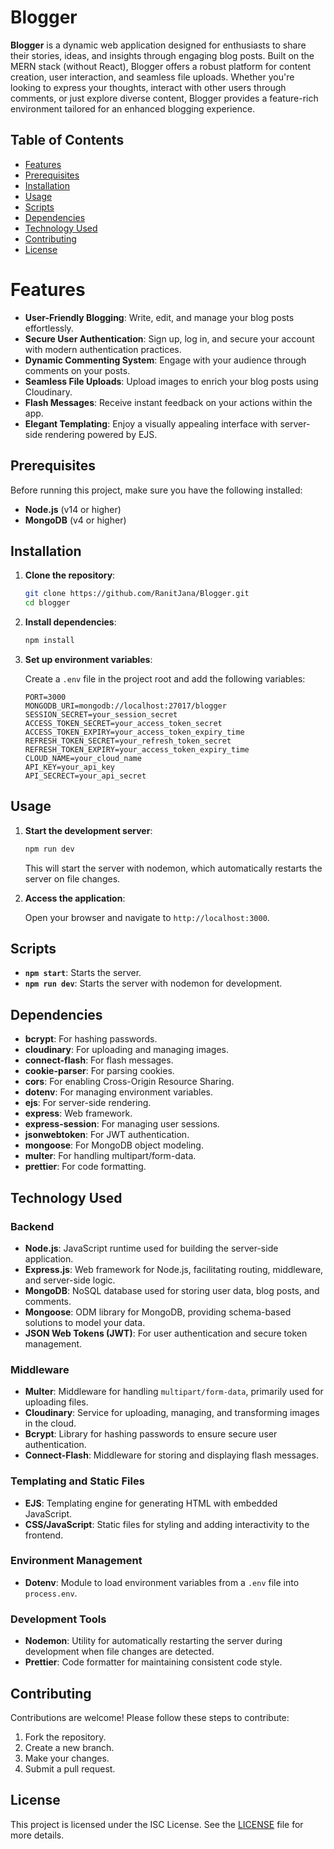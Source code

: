 
# Blogger

**Blogger** is a dynamic web application designed for enthusiasts to share their stories, ideas, and insights through engaging blog posts. Built on the MERN stack (without React), Blogger offers a robust platform for content creation, user interaction, and seamless file uploads. Whether you're looking to express your thoughts, interact with other users through comments, or just explore diverse content, Blogger provides a feature-rich environment tailored for an enhanced blogging experience.

## Table of Contents

- [Features](#features)
- [Prerequisites](#prerequisites)
- [Installation](#installation)
- [Usage](#usage)
- [Scripts](#scripts)
- [Dependencies](#dependencies)
- [Technology Used](#technology-used)
- [Contributing](#contributing)
- [License](#license)

# Features

- **User-Friendly Blogging**: Write, edit, and manage your blog posts effortlessly.
- **Secure User Authentication**: Sign up, log in, and secure your account with modern authentication practices.
- **Dynamic Commenting System**: Engage with your audience through comments on your posts.
- **Seamless File Uploads**: Upload images to enrich your blog posts using Cloudinary.
- **Flash Messages**: Receive instant feedback on your actions within the app.
- **Elegant Templating**: Enjoy a visually appealing interface with server-side rendering powered by EJS.

## Prerequisites

Before running this project, make sure you have the following installed:

- **Node.js** (v14 or higher)
- **MongoDB** (v4 or higher)

## Installation

1. **Clone the repository**:

    ```bash
    git clone https://github.com/RanitJana/Blogger.git
    cd blogger
    ```

2. **Install dependencies**:

    ```bash
    npm install
    ```

3. **Set up environment variables**:

   Create a `.env` file in the project root and add the following variables:

    ```plaintext
    PORT=3000
    MONGODB_URI=mongodb://localhost:27017/blogger
    SESSION_SECRET=your_session_secret
    ACCESS_TOKEN_SECRET=your_access_token_secret
    ACCESS_TOKEN_EXPIRY=your_access_token_expiry_time
    REFRESH_TOKEN_SECRET=your_refresh_token_secret
    REFRESH_TOKEN_EXPIRY=your_access_token_expiry_time
    CLOUD_NAME=your_cloud_name
    API_KEY=your_api_key
    API_SECRECT=your_api_secret
    ```

## Usage

1. **Start the development server**:

    ```bash
    npm run dev
    ```

   This will start the server with nodemon, which automatically restarts the server on file changes.

2. **Access the application**:

   Open your browser and navigate to `http://localhost:3000`.

## Scripts

- **`npm start`**: Starts the server.
- **`npm run dev`**: Starts the server with nodemon for development.

## Dependencies

- **bcrypt**: For hashing passwords.
- **cloudinary**: For uploading and managing images.
- **connect-flash**: For flash messages.
- **cookie-parser**: For parsing cookies.
- **cors**: For enabling Cross-Origin Resource Sharing.
- **dotenv**: For managing environment variables.
- **ejs**: For server-side rendering.
- **express**: Web framework.
- **express-session**: For managing user sessions.
- **jsonwebtoken**: For JWT authentication.
- **mongoose**: For MongoDB object modeling.
- **multer**: For handling multipart/form-data.
- **prettier**: For code formatting.

## Technology Used

### Backend

- **Node.js**: JavaScript runtime used for building the server-side application.
- **Express.js**: Web framework for Node.js, facilitating routing, middleware, and server-side logic.
- **MongoDB**: NoSQL database used for storing user data, blog posts, and comments.
- **Mongoose**: ODM library for MongoDB, providing schema-based solutions to model your data.
- **JSON Web Tokens (JWT)**: For user authentication and secure token management.

### Middleware

- **Multer**: Middleware for handling `multipart/form-data`, primarily used for uploading files.
- **Cloudinary**: Service for uploading, managing, and transforming images in the cloud.
- **Bcrypt**: Library for hashing passwords to ensure secure user authentication.
- **Connect-Flash**: Middleware for storing and displaying flash messages.

### Templating and Static Files

- **EJS**: Templating engine for generating HTML with embedded JavaScript.
- **CSS/JavaScript**: Static files for styling and adding interactivity to the frontend.

### Environment Management

- **Dotenv**: Module to load environment variables from a `.env` file into `process.env`.

### Development Tools

- **Nodemon**: Utility for automatically restarting the server during development when file changes are detected.
- **Prettier**: Code formatter for maintaining consistent code style.

## Contributing

Contributions are welcome! Please follow these steps to contribute:

1. Fork the repository.
2. Create a new branch.
3. Make your changes.
4. Submit a pull request.

## License

This project is licensed under the ISC License. See the [LICENSE](LICENSE.md) file for more details.
